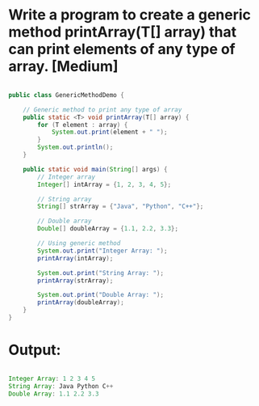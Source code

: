 # Write a program to create a generic method printArray(T[] array) that can print elements of any type of array. [Medium]

```java

public class GenericMethodDemo {

    // Generic method to print any type of array
    public static <T> void printArray(T[] array) {
        for (T element : array) {
            System.out.print(element + " ");
        }
        System.out.println();
    }

    public static void main(String[] args) {
        // Integer array
        Integer[] intArray = {1, 2, 3, 4, 5};

        // String array
        String[] strArray = {"Java", "Python", "C++"};

        // Double array
        Double[] doubleArray = {1.1, 2.2, 3.3};

        // Using generic method
        System.out.print("Integer Array: ");
        printArray(intArray);

        System.out.print("String Array: ");
        printArray(strArray);

        System.out.print("Double Array: ");
        printArray(doubleArray);
    }
}


```

# Output:

```java

Integer Array: 1 2 3 4 5 
String Array: Java Python C++ 
Double Array: 1.1 2.2 3.3 

```
